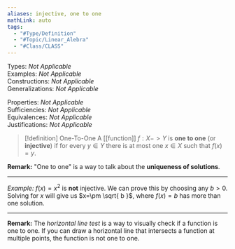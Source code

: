 ```yaml
---
aliases: injective, one to one
mathLink: auto
tags:
  - "#Type/Definition"
  - "#Topic/Linear_Alebra"
  - "#Class/CLASS"
---
```

Types: <i>Not Applicable</i>  
Examples: <i>Not Applicable</i>  
Constructions: <i>Not Applicable</i>  
Generalizations: <i>Not Applicable</i>  

Properties: <i>Not Applicable</i>  
Sufficiencies: <i>Not Applicable</i>  
Equivalences: <i>Not Applicable</i>  
Justifications: <i>Not Applicable</i>  

> [!definition] One-To-One
> A [[function]] $f:X->Y$ is **one to one** (or **injective**) if for every $y\in Y$ there is at most one $x\in X$ such that $f(x)=y$.

**Remark:** "One to one" is a way to talk about the **uniqueness of solutions**.

---

*Example:* $f(x)=x^2$ is **not** injective. We can prove this by choosing any $b>0$. Solving for $x$ will give us $x=\pm \sqrt{ b }$, where $f(x)=b$ has more than one solution.

---

**Remark:** The *horizontal line test* is a way to visually check if a function is one to one. If you can draw a horizontal line that intersects a function at multiple points, the function is not one to one.